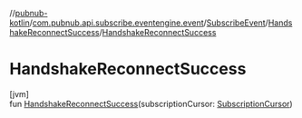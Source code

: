 //[pubnub-kotlin](../../../../index.md)/[com.pubnub.api.subscribe.eventengine.event](../../index.md)/[SubscribeEvent](../index.md)/[HandshakeReconnectSuccess](index.md)/[HandshakeReconnectSuccess](-handshake-reconnect-success.md)

# HandshakeReconnectSuccess

[jvm]\
fun [HandshakeReconnectSuccess](-handshake-reconnect-success.md)(subscriptionCursor: [SubscriptionCursor](../../-subscription-cursor/index.md))
